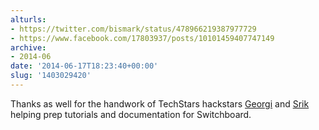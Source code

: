 ```yaml
---
alturls:
- https://twitter.com/bismark/status/478966219387977729
- https://www.facebook.com/17803937/posts/10101459407747149
archive:
- 2014-06
date: '2014-06-17T18:23:40+00:00'
slug: '1403029420'
---
```


Thanks as well for the handwork of TechStars hackstars [Georgi](https://twitter.com/ggeorgiev) and [Srik](https://twitter.com/Srik_K) helping prep tutorials and documentation for Switchboard.

